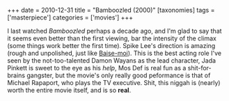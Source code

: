 +++
date = 2010-12-31
title = "Bamboozled (2000)"
[taxonomies]
tags = ['masterpiece']
categories = ['movies']
+++

I last watched *Bamboozled* perhaps a decade ago, and I'm glad to say
that it seems even better than the first viewing, bar the intensity of
the climax (some things work better the first time). Spike Lee's
direction is amazing (rough and unpolished, just like [Baise-moi]). This
is the best acting role I've seen by the not-too-talented Damon Wayans
as the lead character, Jada Pinkett is sweet to the eye as his *help*,
Mos Def is real fun as a shit-for-brains gangster, but the movie's only
really good peformance is that of Michael Rapaport, who plays the TV
executive. Shit, this niggah is (nearly) worth the entire movie itself,
and is so **real**.

  [Baise-moi]: http://tshepang.net/baise-moi-2000
